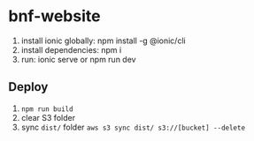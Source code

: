 # bnf-website
1. install ionic globally: npm install -g @ionic/cli
2. install dependencies: npm i
3. run: ionic serve or npm run dev

## Deploy

1. `npm run build`
1. clear S3 folder
1. sync `dist/` folder `aws s3 sync dist/ s3://[bucket] --delete`